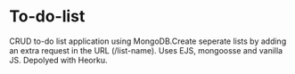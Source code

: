 # To-do-list
CRUD to-do list application using MongoDB.Create seperate lists by adding an extra request in the URL (/list-name). Uses EJS, mongoosse and vanilla JS. Depolyed with Heorku. 
